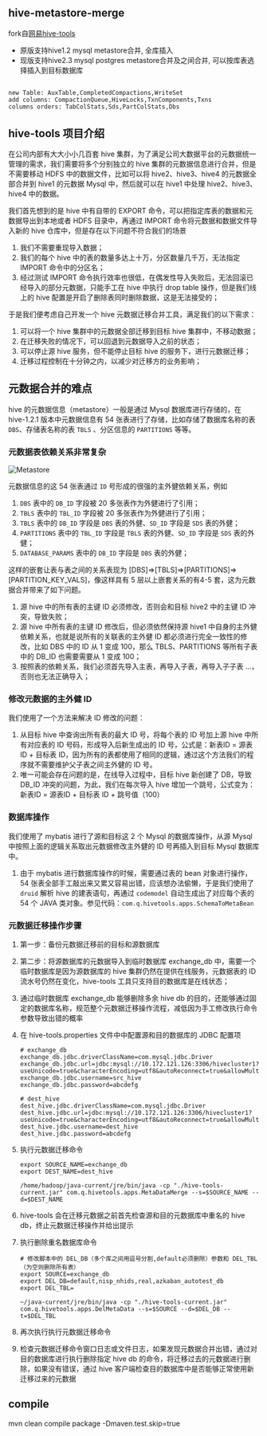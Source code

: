 
## hive-metastore-merge
fork自[网易hive-tools](https://github.com/NetEase/hive-tools)
- 原版支持hive1.2 mysql metastore合并, 全库插入
- 现版支持hive2.3 mysql postgres metastore合并及之间合并, 可以按库表选择插入到目标数据库




##
```text
new Table: AuxTable,CompletedCompactions,WriteSet
add columns: CompactionQueue,HiveLocks,TxnComponents,Txns
columns orders: TabColStats,Sds,PartColStats,Dbs
```


## hive-tools 项目介绍

在公司内部有大大小小几百套 hive 集群，为了满足公司大数据平台的元数据统一管理的需求，我们需要将多个分别独立的 hive 集群的元数据信息进行合并，但是不需要移动 HDFS 中的数据文件，比如可以将 hive2、hive3、hive4 的元数据全部合并到 hive1 的元数据 Mysql 中，然后就可以在 hive1 中处理 hive2、hive3、hive4 中的数据。

我们首先想到的是 hive 中有自带的 EXPORT 命令，可以把指定库表的数据和元数据导出到本地或者 HDFS 目录中，再通过 IMPORT 命令将元数据和数据文件导入新的 hive 仓库中，但是存在以下问题不符合我们的场景

1. 我们不需要重现导入数据；
2. 我们的每个 hive  中的表的数量多达上十万，分区数量几千万，无法指定 IMPORT 命令中的分区名；
3. 经过测试 IMPORT 命令执行效率也很低，在偶发性导入失败后，无法回滚已经导入的部分元数据，只能手工在 hive 中执行 drop table 操作，但是我们线上的 hive 配置是开启了删除表同时删除数据，这是无法接受的；

于是我们便考虑自己开发一个 hive 元数据迁移合并工具，满足我们的以下需求：

1. 可以将一个 hive 集群中的元数据全部迁移到目标 hive 集群中，不移动数据；
2. 在迁移失败的情况下，可以回退到元数据导入之前的状态；
3. 可以停止源 hive 服务，但不能停止目标 hive 的服务下，进行元数据迁移；
4. 迁移过程控制在十分钟之内，以减少对迁移方的业务影响；

## 元数据合并的难点

hive 的元数据信息（metastore）一般是通过 Mysql 数据库进行存储的，在 hive-1.2.1 版本中元数据信息有 54 张表进行了存储，比如存储了数据库名称的表 `DBS`、存储表名称的表 `TBLS` 、分区信息的 `PARTITIONS` 等等。

### 元数据表依赖关系非常复杂

![Metastore](assets/Metastore.png)

元数据信息的这 54 张表通过 `ID` 号形成的很强的主外健依赖关系，例如

1. `DBS` 表中的  `DB_ID` 字段被 20 多张表作为外健进行了引用；
2. `TBLS` 表中的  `TBL_ID` 字段被 20 多张表作为外健进行了引用；
3. `TBLS` 表中的 `DB_ID` 字段是 `DBS` 表的外健、`SD_ID` 字段是 `SDS` 表的外健；
4. `PARTITIONS` 表中的 `TBL_ID` 字段是 `TBLS` 表的外健、`SD_ID` 字段是 `SDS` 表的外健；
5. `DATABASE_PARAMS` 表中的 `DB_ID` 字段是 `DBS` 表的外健；

这样的嵌套让表与表之间的关系表现为 [DBS]=>[TBLS]=>[PARTITIONS]=>[PARTITION_KEY_VALS]，像这样具有 5 层以上嵌套关系的有4-5 套，这为元数据合并带来了如下问题。

1. 源 hive 中的所有表的主键 ID 必须修改，否则会和目标 hive2 中的主键 ID 冲突，导致失败；
2. 源 hive 中所有表的主键 ID 修改后，但必须依然保持源 hive1 中自身的主外健依赖关系，也就是说所有的关联表的主外健 ID 都必须进行完全一致性的修改，比如 DBS 中的 ID 从 1 变成 100，那么 TBLS、PARTITIONS 等所有子表中的 DB_ID 也需要需要从 1 变成 100；
3. 按照表的依赖关系，我们必须首先导入主表，再导入子表，再导入子子表 …，否则也无法正确导入；

### 修改元数据的主外健 ID

我们使用了一个方法来解决 ID 修改的问题：

1. 从目标 hive 中查询出所有表的最大 ID 号，将每个表的 ID 号加上源 hive 中所有对应表的 ID 号码，形成导入后新生成出的 ID 号，公式是：新表ID = 源表ID + 目标表 ID，因为所有的表都使用了相同的逻辑，通过这个方法我们的程序就不需要维护父子表之间主外健的 ID 号。
2. 唯一可能会存在问题的是，在线导入过程中，目标 hive 新创建了 DB，导致 DB_ID 冲突的问题，为此，我们在每次导入 hive 增加一个跳号，公式变为：新表ID = 源表ID + 目标表 ID + 跳号值（100）

### 数据库操作

我们使用了 mybatis 进行了源和目标这 2 个 Mysql  的数据库操作，从源 Mysql 中按照上面的逻辑关系取出元数据修改主外健的 ID 号再插入到目标 Mysql 数据库中。

1. 由于 mybatis 进行数据库操作的时候，需要通过表的 bean 对象进行操作，54 张表全部手工敲出来又累又容易出错，应该想办法偷懒，于是我们使用了 `druid` 解析 hive 的建表语句，再通过 `codemodel` 自动生成出了对应每个表的 54 个 JAVA 类对象。参见代码：`com.q.hivetools.apps.SchemaToMetaBean`

   

### 元数据迁移操作步骤

1. 第一步：备份元数据迁移前的目标和源数据库

2. 第二步：将源数据库的元数据导入到临时数据库 exchange_db 中，需要一个临时数据库是因为源数据库的 hive 集群仍然在提供在线服务，元数据表的 ID 流水号仍然在变化，hive-tools 工具只支持目的数据库是在线状态；

3. 通过临时数据库 exchange_db 能够删除多余 hive db 的目的，还能够通过固定的数据库名称，规范整个元数据迁移操作流程，减低因为手工修改执行命令参数导致出错的概率

4. 在 hive-tools.properties 文件中中配置源和目的数据库的 JDBC 配置项

   ```shell
   # exchange_db
   exchange_db.jdbc.driverClassName=com.mysql.jdbc.Driver
   exchange_db.jdbc.url=jdbc:mysql://10.172.121.126:3306/hivecluster1?useUnicode=true&characterEncoding=utf8&autoReconnect=true&allowMultiQueries=true
   exchange_db.jdbc.username=src_hive
   exchange_db.jdbc.password=abcdefg
   
   # dest_hive
   dest_hive.jdbc.driverClassName=com.mysql.jdbc.Driver
   dest_hive.jdbc.url=jdbc:mysql://10.172.121.126:3306/hivecluster1?useUnicode=true&characterEncoding=utf8&autoReconnect=true&allowMultiQueries=true
   dest_hive.jdbc.username=dest_hive
   dest_hive.jdbc.password=abcdefg
   ```

5. 执行元数据迁移命令

   ```shell
   export SOURCE_NAME=exchange_db
   export DEST_NAME=dest_hive
   
   /home/hadoop/java-current/jre/bin/java -cp "./hive-tools-current.jar" com.q.hivetools.apps.MetaDataMerge --s=$SOURCE_NAME --d=$DEST_NAME
   ```

6. hive-tools 会在迁移元数据之前首先检查源和目的元数据库中重名的 hive db，终止元数据迁移操作并给出提示

7. 执行删除重名数据库命令

   ```shell
   # 修改脚本中的 DEL_DB（多个库之间用逗号分割,default必须删除）参数和 DEL_TBL（为空则删除所有表）
   export SOURCE=exchange_db
   export DEL_DB=default,nisp_nhids,real,azkaban_autotest_db
   export DEL_TBL=
   
   ~/java-current/jre/bin/java -cp "./hive-tools-current.jar" com.q.hivetools.apps.DelMetaData --s=$SOURCE --d=$DEL_DB --t=$DEL_TBL
   ```

8. 再次执行执行元数据迁移命令

9. 检查元数据迁移命令窗口日志或文件日志，如果发现元数据合并出错，通过对目的数据库进行执行删除指定 hive db 的命令，将迁移过去的元数据进行删除，如果没有错误，通过 hive 客户端检查目的数据库中是否能够正常使用新迁移过来的元数据


## compile

mvn clean compile package -Dmaven.test.skip=true



